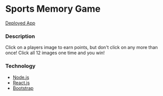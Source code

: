 # Sports Memory Game

[Deployed App](https://leifswenson.github.io/memory-game/)

### Description
Click on a players image to earn points, but don't click on any more than once!  Click all 12 images one time and you win!


### Technology
* [Node.js](https://nodejs.org/en/)
* [React.js](https://reactjs.org/)
* [Bootstrap](http://getbootstrap.com/)
